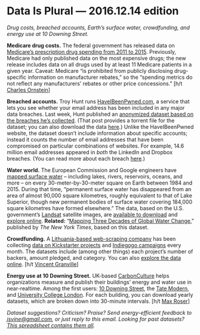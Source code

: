 Data Is Plural — 2016.12.14 edition
===================================

*Drug costs, breached accounts, Earth’s surface water, crowdfunding, and energy use at 10 Downing Street.*


__Medicare drug costs.__ The federal government has released data on [Medicare’s prescription drug spending from 2011 to 2015](https://www.cms.gov/Research-Statistics-Data-and-Systems/Statistics-Trends-and-Reports/Information-on-Prescription-Drugs/2015MedicareData.html). Previously, Medicare had only published data on the most expensive drugs; the new release includes data on all drugs used by at least 11 Medicare patients in a given year. Caveat: Medicare “is prohibited from publicly disclosing drug-specific information on manufacturer rebates,” so the “spending metrics do not reflect any manufacturers’ rebates or other price concessions.” [h/t [Charles Ornstein](https://twitter.com/charlesornstein/status/806587500307353601)]


__Breached accounts.__ Troy Hunt runs [HaveIBeenPwned.com](https://haveibeenpwned.com/), a service that lets you see whether your email address has been included in any major data breaches. Last week, Hunt published an [anonymized dataset based on the breaches he’s collected](https://www.troyhunt.com/heres-1-4-billion-records-from-have-i-been-pwned-for-you-to-analyse/). (That post provides a torrent file for the dataset; you can also download the data [here](https://github.com/data-is-plural/haveibeenpwned-account-combinations).) Unlike the HaveIBeenPwned website, the dataset doesn’t include information about specific accounts; instead it counts the number of email addresses that have been compromised on particular combinations of websites. For example, 14.6 million email addresses appeared in *both* the LinkedIn and Dropbox breaches. (You can read more about each breach [here](https://haveibeenpwned.com/PwnedWebsites).)


__Water world.__ The European Commission and Google engineers have [mapped surface water](http://www.nature.com/nature/journal/vaop/ncurrent/full/nature20584.html) – including lakes, rivers, reservoirs, oceans, and more – on every 30-meter-by-30-meter square on Earth between 1984 and 2015. During that time, “permanent surface water has disappeared from an area of almost 90,000 square kilometres, roughly equivalent to that of Lake Superior, though new permanent bodies of surface water covering 184,000 square kilometres have formed elsewhere.” The data, based on the U.S. government’s [Landsat](https://landsat.usgs.gov/) satellite images, are [available to download](https://global-surface-water.appspot.com/download) and [explore online](https://global-surface-water.appspot.com/). __Related:__ “[Mapping Three Decades of Global Water Change](http://www.nytimes.com/interactive/2016/12/09/science/mapping-three-decades-of-global-water-change.html),” published by *The New York Times*, based on this dataset.


__Crowdfunding.__ A [Lithuania-based web-scraping company](https://webrobots.io/about-us/) has been collecting [data on Kickstarter projects](https://webrobots.io/kickstarter-datasets/) and [Indiegogo campaigns](https://webrobots.io/indiegogo-dataset/) every month. The datasets include (among other things) each project’s number of backers, amount pledged, and category. You can also [explore the data online](http://crowdfunding.webrobots.io/). [h/t [Vincent Granville](http://www.datasciencecentral.com/forum/topics/more-free-data-sets)]


__Energy use at 10 Downing Street.__ UK-based [CarbonCulture](https://platform.carbonculture.net/places/10-downing-street/9/https://platform.carbonculture.net/about/) helps organizations measure and publish their buildings’ energy and water use in near-realtime. Among the first users: [10 Downing Street](https://platform.carbonculture.net/places/10-downing-street/9/), the [Tate Modern](https://platform.carbonculture.net/places/tate-modern/8962/), and [University College London](https://platform.carbonculture.net/communities/ucl/30/). For each building, you can download yearly datasets, which are broken down into 30-minute intervals. [h/t [Max Roser](https://twitter.com/MaxCRoser/status/802553471618732033)]


*Dataset suggestions? Criticism? Praise? Send energy-efficient feedback to <jsvine@gmail.com>, or just reply to this email. Looking for past datasets? [This spreadsheet contains them all](https://docs.google.com/spreadsheets/d/1wZhPLMCHKJvwOkP4juclhjFgqIY8fQFMemwKL2c64vk).*